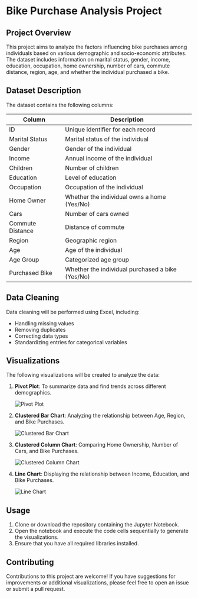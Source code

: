 # Bike Purchase Analysis Project

## Project Overview
This project aims to analyze the factors influencing bike purchases among individuals based on various demographic and socio-economic attributes. The dataset includes information on marital status, gender, income, education, occupation, home ownership, number of cars, commute distance, region, age, and whether the individual purchased a bike.

## Dataset Description
The dataset contains the following columns:

| Column            | Description                                          |
|-------------------|------------------------------------------------------|
| ID                | Unique identifier for each record                    |
| Marital Status    | Marital status of the individual                     |
| Gender            | Gender of the individual                             |
| Income            | Annual income of the individual                      |
| Children          | Number of children                                   |
| Education         | Level of education                                   |
| Occupation        | Occupation of the individual                         |
| Home Owner        | Whether the individual owns a home (Yes/No)        |
| Cars              | Number of cars owned                                 |
| Commute Distance   | Distance of commute                                  |
| Region            | Geographic region                                    |
| Age               | Age of the individual                                |
| Age Group         | Categorized age group                                |
| Purchased Bike    | Whether the individual purchased a bike (Yes/No)   |

## Data Cleaning
Data cleaning will be performed using Excel, including:
- Handling missing values
- Removing duplicates
- Correcting data types
- Standardizing entries for categorical variables

## Visualizations
The following visualizations will be created to analyze the data:

1. **Pivot Plot**: To summarize data and find trends across different demographics.

   ![Pivot Plot](https://github.com/user-attachments/assets/6d47ce86-0116-4dee-b9f4-10b8a344e8e5)

2. **Clustered Bar Chart**: Analyzing the relationship between Age, Region, and Bike Purchases.

   ![Clustered Bar Chart](https://github.com/user-attachments/assets/9869a3e7-fd01-4249-8dee-4476a62c8778)

3. **Clustered Column Chart**: Comparing Home Ownership, Number of Cars, and Bike Purchases.

   ![Clustered Column Chart](https://github.com/user-attachments/assets/364a7255-b72b-44bb-87c7-0d7e18a70666)


4. **Line Chart**: Displaying the relationship between Income, Education, and Bike Purchases.

   ![Line Chart](https://github.com/user-attachments/assets/576a3937-1bab-460f-9886-48023e33ca0e)


## Usage
1. Clone or download the repository containing the Jupyter Notebook.
2. Open the notebook and execute the code cells sequentially to generate the visualizations.
3. Ensure that you have all required libraries installed.

## Contributing
Contributions to this project are welcome! If you have suggestions for improvements or additional visualizations, please feel free to open an issue or submit a pull request.
